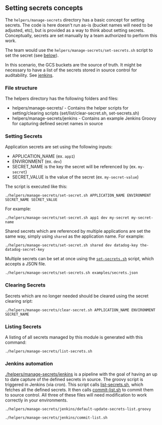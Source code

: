 

## Setting secrets concepts

The `helpers/manage-secrets` directory has a basic concept for setting secrets.
The code is here doesn't run as-is (bucket names will need to be adjusted, etc), but is provided as a way to think about setting secrets.
Conceptually, secrets are set manually by a team authorized to perform this work.

The team would use the `helpers/manage-secrets/set-secrets.sh` script to set the secret (see [below](#setting-secrets)).

In this scenario, the GCS buckets are the source of truth. It might be necessary to have a list of the secrets stored in source control for auditability. See [jenkins](#jenkins-automation).

### File structure
The helpers directory has the following folders and files:

- helpers/manage-secrets/ - Contains the helper scripts for setting/clearing scripts (set/list/clear-secret.sh, set-secrets.sh)
- helpers/manage-secrets/jenkins - Contains an example Jenkins Groovy for capturing defined secret names in source


### Setting Secrets
Application secrets are set using the following inputs:

- APPLICATION_NAME (ex. `app1`)
- ENVIRONMENT (ex. `dev`)
- SECRET_NAME is the key the secret will be referenced by (ex. `my-secret`)
- SECRET_VALUE is the value of the secret (ex. `my-secret-value`)

The script is executed like this:

```
./helpers/manage-secrets/set-secret.sh APPLICATION_NAME ENVIRONMENT SECRET_NAME SECRET_VALUE
```

For example:
```
./helpers/manage-secrets/set-secret.sh app1 dev my-secret my-secret-name
```

Shared secrets which are referenced by multiple applications are set the same way, simply using `shared` as the application name. For example:

```
./helpers/manage-secrets/set-secret.sh shared dev datadog-key the-datadog-secret-key
```

Multiple secrets can be set at once using the [`set-secrets.sh`](helpers/manage-secrets/set-secrets.sh) script, which accepts a JSON file.

```
./helpers/manage-secrets/set-secrets.sh examples/secrets.json
```

### Clearing Secrets
Secrets which are no longer needed should be cleared using the secret clearing sript:

```
./helpers/manage-secrets/clear-secret.sh APPLICATION_NAME ENVIRONMENT SECRET_NAME
```

### Listing Secrets
A listing of all secrets managed by this module is generated with this command:

```
./helpers/manage-secrets/list-secrets.sh
```

### Jenkins automation

[./helpers/manage-secrets/jenkins](helpers/manage-secrets/jenkins) is a pipeline with the goal of having an up to date capture of the defined secrets in source. The groovy script is triggered in Jenkins (via cron).
This script calls [list-secrets.sh](helpers/manage-secrets/list-secrets.sh), which fetches all the defined secrets. It then calls [commit-list.sh](helpers/manage-secrets/jenkins/commit-list.sh) to commit them to source control. All three of these files will need modification to work correctly in your environments.

```
./helpers/manage-secrets/jenkins/default-update-secrets-list.groovy
```

```
./helpers/manage-secrets/jenkins/commit-list.sh
```
